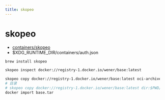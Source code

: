 ```yaml
---
title: skopeo
---
```


# skopeo

- [containers/skopeo](https://github.com/containers/skopeo)
- $XDG_RUNTIME_DIR/containers/auth.json

```bash
brew install skopeo

skopeo inspect docker://registry-1.docker.io/wener/base:latest

skopeo copy docker://registry-1.docker.io/wener/base:latest oci-archive:base.tar
# 目录
# skopeo copy docker://registry-1.docker.io/wener/base:latest dir:$PWD/base
docker import base.tar
```
